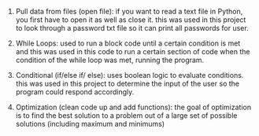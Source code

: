 1) Pull data from files (open file): if you want to read a text file in Python, you first have to open it as well as close it. this was used in this project to look through a password txt file so it can print all passwords for user.

2) While Loops: used to run a block code until a certain condition is met and this was used in this code to run a certain section of code when the condition of the while loop was met, running the program.

3) Conditional (if/else if/ else): uses boolean logic to evaluate conditions. this was used in this project to determine the input of the user so the program could respond accordingly.

4) Optimization (clean code up and add functions): the goal of optimization is to find the best solution to a problem out of a large set of possible solutions (including maximum and minimums)
